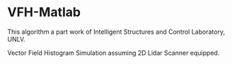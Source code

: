# VFH-Matlab
This algorithm a part work of Intelligent Structures and Control Laboratory, UNLV.  

Vector Field Histogram Simulation assuming 2D Lidar Scanner equipped.
